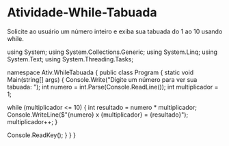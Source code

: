 # Atividade-While-Tabuada
Solicite ao usuário um número inteiro e exiba sua tabuada do 1 ao 10 usando while.

using System;
using System.Collections.Generic;
using System.Linq;
using System.Text;
using System.Threading.Tasks;

namespace Ativ.WhileTabuada
{
    public class Program
    {
        static void Main(string[] args)
        {
            Console.Write("Digite um número para ver sua tabuada: ");
            int numero = int.Parse(Console.ReadLine());
            int multiplicador = 1;

while (multiplicador <= 10)
            {
                int resultado = numero * multiplicador;
                Console.WriteLine($"{numero} x {multiplicador} = {resultado}");
                multiplicador++;
            }

Console.ReadKey();
        }
    }
}           
  
